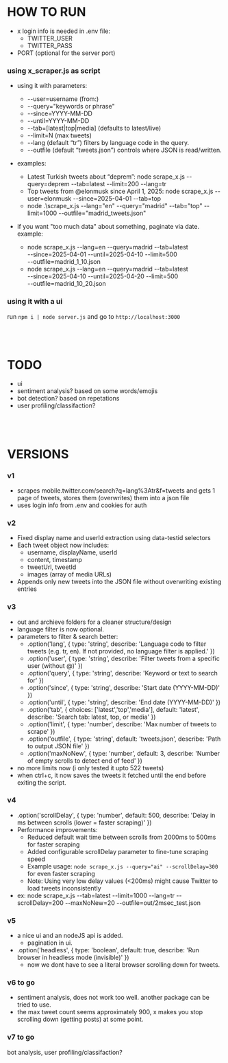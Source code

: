 # HOW TO RUN
* x login info is needed in .env file: 
  * TWITTER_USER
  * TWITTER_PASS
* PORT (optional for the server port)

### using x_scraper.js as script

* using it with parameters:
  * --user=username (from:)
  * --query="keywords or phrase"
  * --since=YYYY-MM-DD
  * --until=YYYY-MM-DD
  * --tab=[latest|top|media] (defaults to latest/live)
  * --limit=N (max tweets)
  * --lang (default “tr”) filters by language code in the query.
  * --outfile (default “tweets.json”) controls where JSON is read/written.

* examples:
  * Latest Turkish tweets about “deprem”: node scrape_x.js --query=deprem --tab=latest --limit=200 --lang=tr
  * Top tweets from @elonmusk since April 1, 2025: node scrape_x.js --user=elonmusk --since=2025-04-01 --tab=top
  * node .\scrape_x.js --lang="en" --query="madrid" --tab="top" --limit=1000 --outfile="madrid_tweets.json"

* if you want "too much data" about something, paginate via date. example: 
  * node scrape_x.js --lang=en --query=madrid --tab=latest \
  --since=2025-04-01 --until=2025-04-10 --limit=500 \
  --outfile=madrid_1_10.json
  * node scrape_x.js --lang=en --query=madrid --tab=latest \
  --since=2025-04-10 --until=2025-04-20 --limit=500 \
  --outfile=madrid_10_20.json

### using it with a ui

run ``npm i | node server.js`` and go to ``http://localhost:3000``

<br><br>

# TODO

* ui
* sentiment analysis? based on some words/emojis
* bot detection? based on repetations
* user profiling/classifaction?

<br><br> 

# VERSIONS

### v1

* scrapes mobile.twitter.com/search?q=lang%3Atr&f=tweets and gets 1 page of tweets, stores them (overwrites) them into a json file
* uses login info from .env and cookies for auth

### v2

- Fixed display name and userId extraction using data-testid selectors
- Each tweet object now includes:
  - username, displayName, userId
  - content, timestamp
  - tweetUrl, tweetId
  - images (array of media URLs)
- Appends only new tweets into the JSON file without overwriting existing entries

### v3

* out and archieve folders for a cleaner structure/design
* language filter is now optional.
* parameters to filter & search better:
  * .option('lang', { type: 'string', describe: 'Language code to filter tweets (e.g. tr, en). If not provided, no language filter is applied.' })
  * .option('user', { type: 'string', describe: 'Filter tweets from a specific user (without @)' })
  * .option('query', { type: 'string', describe: 'Keyword or text to search for' })
  * .option('since', { type: 'string', describe: 'Start date (YYYY-MM-DD)' })
  * .option('until', { type: 'string', describe: 'End date (YYYY-MM-DD)' })
  * .option('tab', { choices: ['latest','top','media'], default: 'latest', describe: 'Search tab: latest, top, or media' })
  * .option('limit', { type: 'number', describe: 'Max number of tweets to scrape' })
  * .option('outfile', { type: 'string', default: 'tweets.json', describe: 'Path to output JSON file' })
  * .option('maxNoNew', { type: 'number', default: 3, describe: 'Number of empty scrolls to detect end of feed' })
* no more limits now (i only tested it upto 522 tweets)
* when ctrl+c, it now saves the tweets it fetched until the end before exiting the script.

### v4

* .option('scrollDelay', { type: 'number', default: 500, describe: 'Delay in ms between scrolls (lower = faster scraping)' })
* Performance improvements:
  * Reduced default wait time between scrolls from 2000ms to 500ms for faster scraping
  * Added configurable scrollDelay parameter to fine-tune scraping speed
  * Example usage: `node scrape_x.js --query="ai" --scrollDelay=300` for even faster scraping
  * Note: Using very low delay values (<200ms) might cause Twitter to load tweets inconsistently
* ex: node scrape_x.js --tab=latest --limit=1000 --lang=tr --scrollDelay=200 --maxNoNew=20 --outfile=out/2msec_test.json

### v5

* a nice ui and an nodeJS api is added.
  * pagination in ui.
* .option('headless', { type: 'boolean', default: true, describe: 'Run browser in headless mode (invisible)' })
  * now we dont have to see a literal browser scrolling down for tweets.

### v6 to go

* sentiment analysis, does not work too well. another package can be tried to use.
* the max tweet count seems approximately 900, x makes you stop scrolling down (getting posts) at some point.

### v7 to go
bot analysis, user profiling/classifaction?